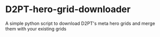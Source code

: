 # D2PT-hero-grid-downloader
A simple python script to download D2PT's meta hero grids and merge them with your existing grids

